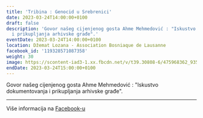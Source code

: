 ```yaml
---
title: 'Tribina : Genocid u Srebrenici'
date: 2023-03-24T14:00:00+0100
draft: false
description: 'Govor našeg cijenjenog gosta Ahme Mehmedović : "Iskustvo dokumentovanja
  i prikupljanja arhivske građe".'
eventDate: 2023-03-24T14:00:00+0100
location: Džemat Lozana - Association Bosniaque de Lausanne
facebook_id: '119328571087358'
weight: 30
image: https://scontent-iad3-1.xx.fbcdn.net/v/t39.30808-6/475968362_935496025377664_1254503329331924344_n.jpg?_nc_cat=109&ccb=1-7&_nc_sid=9e60e4&_nc_ohc=mRKBZgCVzQgQ7kNvwEBJpwB&_nc_oc=AdmHETbTdRljtiNqQ27nJa9i5MzvQzb1btPC7yC5j4OTsJSXL7s7yN1X9RChrO2eVyc&_nc_zt=23&_nc_ht=scontent-iad3-1.xx&edm=ABTKTjYEAAAA&_nc_gid=RHgfFKoxk3z9eP46Yblf8w&oh=00_AfdNZMo7s_tnM_H5AhTSwIXzJ4T3DyMrA-kNQTFJvQjo4A&oe=68E50147
endDate: 2023-03-24T15:00:00+0100
---
```


Govor našeg cijenjenog gosta Ahme Mehmedović : "Iskustvo dokumentovanja i prikupljanja arhivske građe".

---

Više informacija na [Facebook-u](https://facebook.com/events/119328571087358)